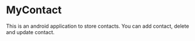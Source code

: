# MyContact

This is an android application to store contacts.
You can add contact, delete and update contact.
